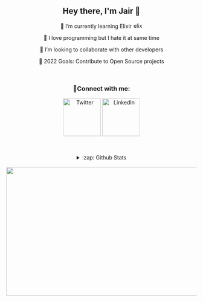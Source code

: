 
<div style="text-align:center" align="center">
  

## Hey there, I'm Jair  👋
    
🌱 I’m currently learning Elixir <a href="https://elixir-lang.org" target="_blank" rel="noreferrer"></a><img src="https://www.vectorlogo.zone/logos/elixir-lang/elixir-lang-icon.svg" alt="elixir" width="25" height="15"/> 
  
:star2:  I love programming but I hate it at same time
  
👯 I’m looking to collaborate with other developers
  
🥅 2022 Goals: Contribute to Open Source projects
   
<br/>
  
### 📱Connect with me:
   
[<img align="center" alt="Twitter" width="100px" src="https://img.shields.io/badge/twitter-%231DA1F2.svg?&style=for-the-badge&logo=twitter&logoColor=white" />][twitter]
[<img align="center" alt="LinkedIn" width="100px" src="https://img.shields.io/badge/linkedin-%230077B5.svg?&style=for-the-badge&logo=linkedin&logoColor=white" />][linkedin]

<br/>
<br/>

<details>
  <summary>:zap: Github Stats</summary>
  <img align="center" alt="codeSTACKr's Github Stats" src="https://readme-stats-git-master.decker-unx.vercel.app/api?username=JairDavid&show_icons=true&hide_border=true&count_private=true&theme=nord" />
</details>

<br/>

[twitter]: https://twitter.com/vasquez0923
[linkedin]: https://www.linkedin.com/in/jair-vasquez-4a96a8217/
</div>
<div style="text-align:center" align="center">
  
<img src="https://cutewallpaper.org/21/pixel-art-aesthetic/Japanese-Koi-Fish-Pixel-Art-Aesthetic-..gif" height="341" width="900">




